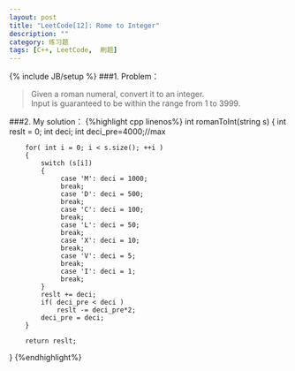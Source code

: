 ```yaml
---
layout: post
title: "LeetCode[12]: Rome to Integer"
description: ""
category: 练习题
tags: [C++, LeetCode,  刷题]
---
```

{% include JB/setup %}
###1. Problem：
<blockquote>
Given a roman numeral, convert it to an integer.
<br>
Input is guaranteed to be within the range from 1 to 3999.
</blockquote>
###2. My solution：
{%highlight cpp linenos%}
int romanToInt(string s) 
{
        int reslt = 0;
        int deci;
        int deci_pre=4000;//max

        for( int i = 0; i < s.size(); ++i )
        {
            switch (s[i])
            {
                 case 'M': deci = 1000;
                 break;
                 case 'D': deci = 500;
                 break;
                 case 'C': deci = 100;
                 break;
                 case 'L': deci = 50;
                 break;
                 case 'X': deci = 10;
                 break;
                 case 'V': deci = 5;
                 break;
                 case 'I': deci = 1;
                 break;
            }
            reslt += deci;
            if( deci_pre < deci )
                reslt -= deci_pre*2;
            deci_pre = deci;     
        }

        return reslt;     
}
{%endhighlight%}
